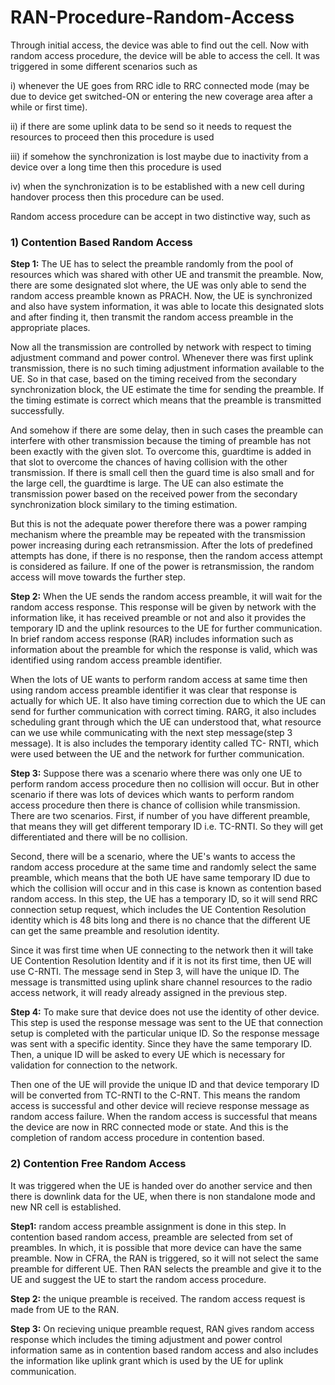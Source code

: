 # RAN-Procedure-Random-Access

Through initial access, the device was able to find out the cell. Now with random access procedure, the device will be able to access the cell. It was triggered in some different scenarios such as  

i) whenever the UE goes from RRC idle to RRC connected mode (may be due to device get switched-ON or entering the new coverage area after a while or first time). 

ii) if there are some uplink data to be send so it needs to request the resources to proceed then this procedure is used

iii) if somehow the synchronization is lost maybe due to inactivity from a device over a long time then this procedure is used

iv) when the synchronization is to be established with a new cell during handover process then this procedure can be used.

Random access procedure can be accept in two distinctive way, such as 

### 1) Contention Based Random Access
	
**Step 1:** The UE has to select the preamble randomly from the pool of resources which was shared with other UE and transmit the preamble. Now, there are some designated slot where, the UE was only able to send the random access preamble known as PRACH. Now, the UE is synchronized and also have system information, it was able to locate this designated slots and after finding it, then transmit the random access preamble in the appropriate places.

Now all the transmission are controlled by network with respect to timing adjustment command and power control. Whenever there was first uplink transmission, there is no such timing adjustment information available to the UE. So in that case, based on the timing received from the secondary synchronization block, the UE estimate the time for sending the preamble. If the timing estimate is correct which means that the preamble is transmitted successfully.

And somehow if there are some delay, then in such cases the preamble can interfere with other transmission because the timing of preamble has not been exactly with the given slot. To overcome this, guardtime is added in that slot to overcome the chances of having collision with the other transmission. If there is small cell then the guard time is also small and for the large cell, the guardtime is large. The UE can also estimate the transmission power based on the received power from the secondary synchronization block similary to the timing estimation.

But this is not the adequate power therefore there was a power ramping mechanism where the preamble may be repeated with the transmission power increasing during each retransmission. After the lots of predefined attempts has done, if there is no response, then the random access attempt is considered as failure. If one of the power is retransmission, the random access will move towards the further step.

**Step 2:** When the UE sends the random access preamble, it will wait for the random access response. This response will be given by network with the information like, it has received preamble or not and also it provides the temporary ID and the uplink resources to the UE for further communication. In brief random access response (RAR) includes information such as information about the preamble for which the response is valid, which was identified using random access preamble identifier.

When the lots of UE wants to perform random access at same time then using random access preamble identifier it was clear that response is actually for which UE. It also have timing correction due to which the UE can send for further communication with correct timing. RARG, it also includes scheduling grant through which the UE can understood that, what resource can we use while communicating with the next step message(step 3 message). It is also includes the temporary identity called TC- RNTI, which were used between the UE and the network for further communication. 

**Step 3:** Suppose there was a scenario where there was only one UE to perform random access procedure then no collision will occur. But in other scenario if there was lots of devices which wants to perform random access procedure then there is chance of collision while transmission. There are two scenarios. First, if number of you have different preamble, that means they will get different temporary ID i.e. TC-RNTI. So they will get differentiated and there will be no collision. 

Second, there will be a scenario, where the UE's wants to access the random access procedure at the same time and randomly select the same preamble, which means that the both UE have same temporary ID due to which the collision will occur and in this case is known as contention based random access. In this step, the UE has a temporary ID, so it will send RRC connection setup request, which includes the UE Contention Resolution identity which is 48 bits long and there is no chance that the different UE can get the same preamble and resolution identity.

Since it was first time when UE connecting to the network then it will take UE Contention Resolution Identity and if it is not its first time, then UE will use C-RNTI. The message send in Step 3, will have the unique ID. The message is transmitted using uplink share channel resources to the radio access network, it will ready already assigned in the previous step. 

**Step 4:** To make sure that device does not use the identity of other device. This step is used the response message was sent to the UE that connection setup is completed with the particular unique ID. So the response message was sent with a specific identity. Since they have the same temporary ID. Then, a unique ID will be asked to every UE which is necessary for validation for connection to the network.

Then one of the UE will provide the unique ID and that device temporary ID will be converted from TC-RNTI to the C-RNT. This means the random access is successful and other device will recieve response message as random access failure. When the random access is successful that means the device are now in RRC connected mode or state. And this is the completion of random access procedure in contention based.

### 2) Contention Free Random Access

It was triggered when the UE is handed over do another service and then there is downlink data for the UE, when there is non standalone mode and new NR cell is established.

**Step1:** random access preamble assignment is done in this step. In contention based random access, preamble are selected from set of preambles. In which, it is possible that more device can have the same preamble. Now in CFRA, the RAN is triggered, so it will not select the same preamble for different UE. Then RAN selects the preamble and give it to the UE and suggest the UE to start the random access procedure. 

**Step 2:** the unique preamble is received. The random access request is made from UE to the RAN. 

**Step 3:** On recieving unique preamble request, RAN gives random access response which includes the timing adjustment and power control information same as in contention based random access and also includes the information like uplink grant which is used by the UE for uplink communication.
